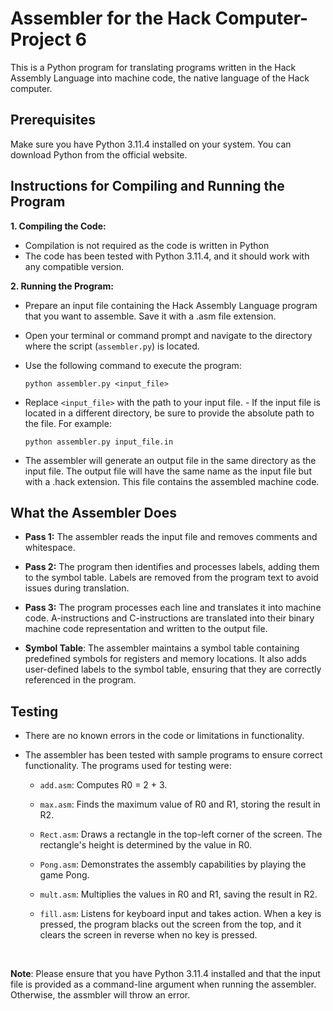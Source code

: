 # Assembler for the Hack Computer- Project 6

This is a Python program for translating programs written in the Hack Assembly Language into machine code, the native language of the Hack computer.

## Prerequisites
Make sure you have Python 3.11.4 installed on your system. You can download Python from the official website.

## Instructions for Compiling and Running the Program

**1. Compiling the Code:**
- Compilation is not required as the code is written in Python
- The code has been tested with Python 3.11.4, and it should work with any compatible version.

**2. Running the Program:**

- Prepare an input file containing the Hack Assembly Language program that you want to assemble. Save it with a .asm file extension.

- Open your terminal or command prompt and navigate to the directory where the script (```assembler.py```) is located.

- Use the following command to execute the program:

    ```
    python assembler.py <input_file>
    ```
-  Replace `<input_file>` with the path to your input file. - If the input file is located in a different directory, be sure to provide the absolute path to the file. For example:
    ```
    python assembler.py input_file.in
    ```
- The assembler will generate an output file in the same directory as the input file. The output file will have the same name as the input file but with a .hack extension. This file contains the assembled machine code.

## What the Assembler Does

- **Pass 1:** The assembler reads the input file and removes comments and whitespace. 

- **Pass 2:** The program then identifies and processes labels, adding them to the symbol table. Labels are removed from the program text to avoid issues during translation.

- **Pass 3:** The program processes each line and translates it into machine code. A-instructions and C-instructions are translated into their binary machine code representation and written to the output file. 

- **Symbol Table**: The assembler maintains a symbol table containing predefined symbols for registers and memory locations. It also adds user-defined labels to the symbol table, ensuring that they are correctly referenced in the program.

## Testing
- There are no known errors in the code or limitations in functionality.
- The assembler has been tested with sample programs to ensure correct functionality. The programs used for testing were: 

    - ```add.asm```: Computes R0 = 2 + 3.

    - ```max.asm```: Finds the maximum value of R0 and R1, storing the result in R2.

    - ```Rect.asm```: Draws a rectangle in the top-left corner of the screen. The rectangle's height is determined by the value in R0.

    - ```Pong.asm```: Demonstrates the assembly capabilities by playing the game Pong.

    - ```mult.asm```: Multiplies the values in R0 and R1, saving the result in R2.

    - ```fill.asm```: Listens for keyboard input and takes action. When a key is pressed, the program blacks out the screen from the top, and it clears the screen in reverse when no key is pressed.

$~$

**Note**: Please ensure that you have Python 3.11.4 installed and that the input file is provided as a command-line argument when running the assembler. Otherwise, the assmbler will throw an error.











